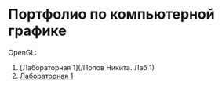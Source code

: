 # Портфолио по компьютерной графике

OpenGL:  
1. [Лабораторная 1](/Попов Никита. Лаб 1)
1. [Лабораторная 1](./lab1)
